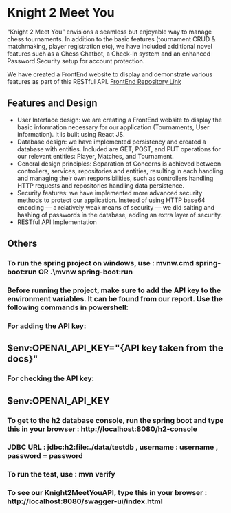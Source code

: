 # Knight 2 Meet You

“Knight 2 Meet You” envisions a seamless but enjoyable way to manage chess tournaments. In addition to the basic features (tournament CRUD & matchmaking, player registration etc), we have included additional novel features such as a Chess Chatbot, a Check-In system and an enhanced Password Security setup for account protection.

We have created a FrontEnd website to display and demonstrate various features as part of this RESTful API.
[FrontEnd Repository Link](https://github.com/shiv-iyer/CS203-Project)

## Features and Design
- User Interface design: we are creating a FrontEnd website to display the basic information necessary for our application (Tournaments, User information). It is built using React JS.
- Database design: we have implemented persistency and created a database with entities. Included are GET, POST, and PUT operations for our relevant entities: Player, Matches, and Tournament.
- General design principles: Separation of Concerns is achieved between controllers, services, repositories and entities, resulting in each handling and managing their own responsibilities, such as controllers handling HTTP requests and repositories handling data persistence.
- Security features: we have implemented more advanced security methods to protect our application. Instead of using HTTP base64 encoding — a relatively weak means of security — we did salting and hashing of passwords in the database, adding an extra layer of security.
- RESTful API Implementation

## Others

### To run the spring project on windows, use : mvnw.cmd spring-boot:run OR .\mvnw spring-boot:run
### Before running the project, make sure to add the API key to the environment variables. It can be found from our report. Use the following commands in powershell:
### For adding the API key:
## $env:OPENAI_API_KEY="{API key taken from the docs}"
### For checking the API key:
## $env:OPENAI_API_KEY

### To get to the h2 database console, run the spring boot and type this in your browser : http://localhost:8080/h2-console

### JDBC URL : jdbc:h2:file:./data/testdb , username : username ,  password = password

### To run the test, use : mvn verify

### To see our Knight2MeetYouAPI, type this in your browser : http://localhost:8080/swagger-ui/index.html